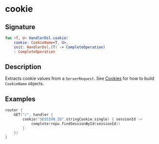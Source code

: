 # cookie

## Signature

```kotlin
fun <T, U> HandlerDsl.cookie(
    cookie: CookieName<T, U>, 
    init: HandlerDsl.(T) -> CompleteOperation)
    : CompleteOperation
```

## Description

Extracts cookie values from a `ServerRequest`. See [Cookies](README.md) for how to build `CookieName` objects. 

## Examples

```kotlin
router {
    GET("/", handler {
        cookie("SESSION_ID".stringCookie.single) { sessionId ->
            complete(repo.findSessionById(sessionId))
        }
    })
}
```

